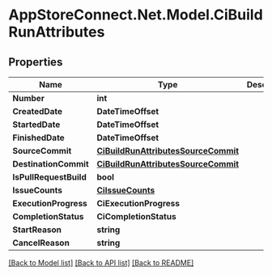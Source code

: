# AppStoreConnect.Net.Model.CiBuildRunAttributes

## Properties

Name | Type | Description | Notes
------------ | ------------- | ------------- | -------------
**Number** | **int** |  | [optional] 
**CreatedDate** | **DateTimeOffset** |  | [optional] 
**StartedDate** | **DateTimeOffset** |  | [optional] 
**FinishedDate** | **DateTimeOffset** |  | [optional] 
**SourceCommit** | [**CiBuildRunAttributesSourceCommit**](CiBuildRunAttributesSourceCommit.md) |  | [optional] 
**DestinationCommit** | [**CiBuildRunAttributesSourceCommit**](CiBuildRunAttributesSourceCommit.md) |  | [optional] 
**IsPullRequestBuild** | **bool** |  | [optional] 
**IssueCounts** | [**CiIssueCounts**](CiIssueCounts.md) |  | [optional] 
**ExecutionProgress** | **CiExecutionProgress** |  | [optional] 
**CompletionStatus** | **CiCompletionStatus** |  | [optional] 
**StartReason** | **string** |  | [optional] 
**CancelReason** | **string** |  | [optional] 

[[Back to Model list]](../README.md#documentation-for-models) [[Back to API list]](../README.md#documentation-for-api-endpoints) [[Back to README]](../README.md)

